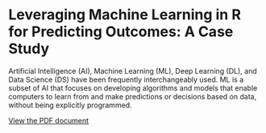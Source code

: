 # Leveraging Machine Learning in R for Predicting Outcomes: A Case Study
Artificial Intelligence (AI), Machine Learning (ML), Deep Learning (DL), and Data Science (DS) have been frequently interchangeably used. ML is a subset of AI that focuses on developing algorithms and models that enable computers to learn from and make predictions or decisions based on data, without being explicitly programmed.

[View the PDF document](https://github.com/jagadishkatam/patprofile/blob/main/patprofile.pdf)
